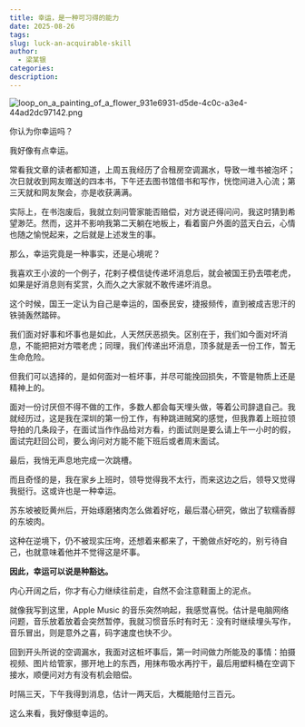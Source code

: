 ```yaml
---
title: 幸运，是一种可习得的能力
date: 2025-08-26
tags:
slug: luck-an-acquirable-skill
author:
  - 梁某银
categories:
description:
---
```

![loop_on_a_painting_of_a_flower_931e6931-d5de-4c0c-a3e4-44ad2dc97142.png](https://img.liangmouyin.com/2025/08/197a8c25dfa9c8be1717ce70f4ff18ee.png)

你认为你幸运吗？

我好像有点幸运。

常看我文章的读者都知道，上周五我经历了合租房空调漏水，导致一堆书被泡坏；次日就收到网友赠送的四本书，下午还去图书馆借书和写作，恍惚间进入心流；第三天就和网友聚会，亦是收获满满。

实际上，在书泡废后，我就立刻问管家能否赔偿，对方说还得问问，我这时猜到希望渺茫。然而，这并不影响我第二天躺在地板上，看着窗户外面的蓝天白云，心情也随之愉悦起来，之后就是上述发生的事。

那么，幸运究竟是一种事实，还是心境呢？

我喜欢王小波的一个例子，花剌子模信徒传递坏消息后，就会被国王扔去喂老虎，如果是好消息则有奖赏，久而久之大家就不敢传递坏消息。

这个时候，国王一定认为自己是幸运的，国泰民安，捷报频传，直到被成吉思汗的铁骑轰然踏碎。

我们面对好事和坏事也是如此，人天然厌恶损失。区别在于，我们如今面对坏消息，不能把把对方喂老虎；同理，我们传递出坏消息，顶多就是丢一份工作，暂无生命危险。

但我们可以选择的，是如何面对一桩坏事，并尽可能挽回损失，不管是物质上还是精神上的。

面对一份讨厌但不得不做的工作，多数人都会每天埋头做，等着公司辞退自己。我就经历过，这是我在深圳的第一份工作，有种跳进贼窝的感觉，但我靠着上班拉领导拍的几条段子，在面试当作作品给对方看，约面试则是要么请上午一小时的假，面试完赶回公司，要么询问对方能不能下班后或者周末面试。

最后，我悄无声息地完成一次跳槽。

而且奇怪的是，我在家乡上班时，领导觉得我不太行，而来这边之后，领导又觉得我挺行。这或许也是一种幸运。

苏东坡被贬黄州后，开始琢磨猪肉怎么做着好吃，最后潜心研究，做出了软糯香醇的东坡肉。

这种在逆境下，仍不被现实压垮，还想着来都来了，干脆做点好吃的，别亏待自己，也就意味着他并不觉得这是坏事。

**因此，幸运可以说是种豁达。**

内心开阔之后，你才有心力继续往前走，自然不会注意鞋面上的泥点。

就像我写到这里，Apple Music 的音乐突然响起，我感觉喜悦。估计是电脑网络问题，音乐放着放着会突然暂停，我就习惯音乐时有时无：没有时继续埋头写作，音乐冒出，则是意外之喜，码字速度也快不少。

回到开头所说的空调漏水，我面对这桩坏事后，第一时间做力所能及的事情：拍摄视频、图片给管家，挪开地上的东西，用抹布吸水再拧干，最后用塑料桶在空调下接水，顺便问对方有没有机会赔偿。

时隔三天，下午我得到消息，估计一两天后，大概能赔付三百元。

这么来看，我好像挺幸运的。